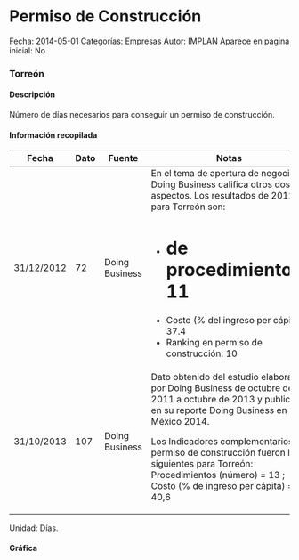 Permiso de Construcción
=====

Fecha: 2014-05-01
Categorías: Empresas
Autor: IMPLAN
Aparece en pagina inicial: No

### Torreón

#### Descripción

Número de días necesarios para conseguir un permiso de construcción.

<!-- break -->

#### Información recopilada

<table class="table table-hover table-bordered matriz">
  <thead>
    <tr><th>Fecha</th><th>Dato</th><th>Fuente</th><th>Notas</th></tr>
  </thead>
  <tbody>
    <tr><td class="centrado">31/12/2012</td><td class="derecha">72</td><td>Doing Business</td><td>En el tema de apertura de negocio Doing Business califica otros dos aspectos. Los resultados de 2012 para Torreón son: 

- # de procedimientos: 11
- Costo (% del ingreso per cápita): 37.4 
- Ranking en permiso de construcción: 10</td></tr>
    <tr><td class="centrado">31/10/2013</td><td class="derecha">107</td><td>Doing Business</td><td>Dato obtenido del estudio elaborado por Doing Business de octubre de 2011 a octubre de 2013 y publicado en su reporte Doing Business en México 2014. 

Los Indicadores complementarios en permiso de construcción fueron los siguientes para Torreón: 
Procedimientos (número) = 13 ; 
Costo (% de ingreso per cápita) = 40,6</td></tr>
  </tbody>
</table>

Unidad: Días.

#### Gráfica

<div id="Morrisstdxwpzi" class="grafica"></div>
  <script>
  new Morris.Line({
    element: 'Morrisstdxwpzi',
    data: [
      { fecha: '2012-12-31', dato: 72 },
      { fecha: '2013-10-31', dato: 107 }
    ],
    xkey: 'fecha',
    ykeys: ['dato'],
    labels: ['Dato'],
    lineColors: ['#FF5B02'],
    xLabelFormat: function(d) {
      return d.getDate()+'/'+(d.getMonth()+1)+'/'+d.getFullYear();
    },
    dateFormat: function (ts) {
      var d = new Date(ts);
      return d.getDate() + '/' + (d.getMonth() + 1) + '/' + d.getFullYear();
    }
  });
  </script>
